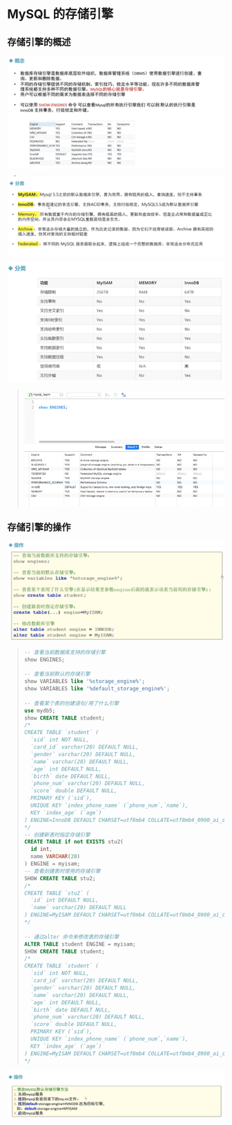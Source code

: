 # MySQL 的存储引擎

## 存储引擎的概述

![](./imgs/0存储引擎.png)

![](./imgs/0存储引擎-分类.png)

![](./imgs/0存储引擎-分类2.png)

> ![](./imgs/0存储引擎2.png)





## 存储引擎的操作

![](./imgs/0存储引擎-操作.png)

> ```sql
> -- 查看当前数据库支持的存储引擎 
> show ENGINES;
> 
> -- 查看当前默认的存储引擎
> show VARIABLES like '%storage_engine%';
> show VARIABLES like '%default_storage_engine%';
> 
> -- 查看某个表的创建语句/用了什么引擎
> use mydb5;
> show CREATE TABLE student;
> /*
> CREATE TABLE `student` (
>   `sid` int NOT NULL,
>   `card_id` varchar(20) DEFAULT NULL,
>   `gender` varchar(20) DEFAULT NULL,
>   `name` varchar(20) DEFAULT NULL,
>   `age` int DEFAULT NULL,
>   `birth` date DEFAULT NULL,
>   `phone_num` varchar(20) DEFAULT NULL,
>   `score` double DEFAULT NULL,
>   PRIMARY KEY (`sid`),
>   UNIQUE KEY `index_phone_name` (`phone_num`,`name`),
>   KEY `index_age` (`age`)
> ) ENGINE=InnoDB DEFAULT CHARSET=utf8mb4 COLLATE=utf8mb4_0900_ai_ci
> */
> -- 创建新表时指定存储引擎 
> CREATE TABLE if not EXISTS stu2(
> 	id int,
> 	name VARCHAR(20)
> ) ENGINE = myisam;
> -- 查看创建表时使用的存储引擎
> SHOW CREATE TABLE stu2;
> /*
> CREATE TABLE `stu2` (
>   `id` int DEFAULT NULL,
>   `name` varchar(20) DEFAULT NULL
> ) ENGINE=MyISAM DEFAULT CHARSET=utf8mb4 COLLATE=utf8mb4_0900_ai_ci
> */
> 
> -- 通过alter 命令来修改表的存储引擎 
> ALTER TABLE student ENGINE = myisam;
> SHOW CREATE TABLE student;
> /*
> CREATE TABLE `student` (
>   `sid` int NOT NULL,
>   `card_id` varchar(20) DEFAULT NULL,
>   `gender` varchar(20) DEFAULT NULL,
>   `name` varchar(20) DEFAULT NULL,
>   `age` int DEFAULT NULL,
>   `birth` date DEFAULT NULL,
>   `phone_num` varchar(20) DEFAULT NULL,
>   `score` double DEFAULT NULL,
>   PRIMARY KEY (`sid`),
>   UNIQUE KEY `index_phone_name` (`phone_num`,`name`),
>   KEY `index_age` (`age`)
> ) ENGINE=MyISAM DEFAULT CHARSET=utf8mb4 COLLATE=utf8mb4_0900_ai_ci
> */
> 
> ```

![](./imgs/0存储引擎-操作2.png)













